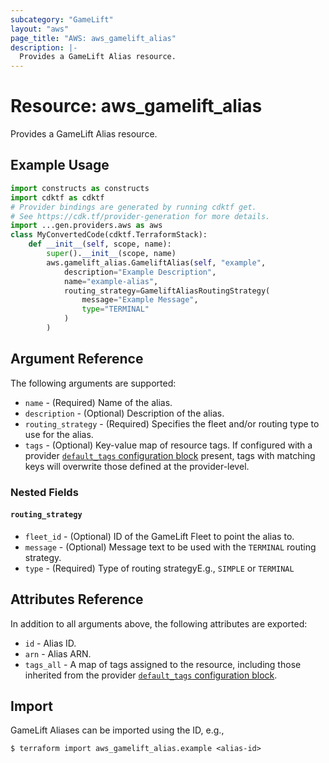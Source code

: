 ```yaml
---
subcategory: "GameLift"
layout: "aws"
page_title: "AWS: aws_gamelift_alias"
description: |-
  Provides a GameLift Alias resource.
---
```


# Resource: aws_gamelift_alias

Provides a GameLift Alias resource.

## Example Usage

```python
import constructs as constructs
import cdktf as cdktf
# Provider bindings are generated by running cdktf get.
# See https://cdk.tf/provider-generation for more details.
import ...gen.providers.aws as aws
class MyConvertedCode(cdktf.TerraformStack):
    def __init__(self, scope, name):
        super().__init__(scope, name)
        aws.gamelift_alias.GameliftAlias(self, "example",
            description="Example Description",
            name="example-alias",
            routing_strategy=GameliftAliasRoutingStrategy(
                message="Example Message",
                type="TERMINAL"
            )
        )
```

## Argument Reference

The following arguments are supported:

* `name` - (Required) Name of the alias.
* `description` - (Optional) Description of the alias.
* `routing_strategy` - (Required) Specifies the fleet and/or routing type to use for the alias.
* `tags` - (Optional) Key-value map of resource tags. If configured with a provider [`default_tags` configuration block](https://registry.terraform.io/providers/hashicorp/aws/latest/docs#default_tags-configuration-block) present, tags with matching keys will overwrite those defined at the provider-level.

### Nested Fields

#### `routing_strategy`

* `fleet_id` - (Optional) ID of the GameLift Fleet to point the alias to.
* `message` - (Optional) Message text to be used with the `TERMINAL` routing strategy.
* `type` - (Required) Type of routing strategyE.g., `SIMPLE` or `TERMINAL`

## Attributes Reference

In addition to all arguments above, the following attributes are exported:

* `id` - Alias ID.
* `arn` - Alias ARN.
* `tags_all` - A map of tags assigned to the resource, including those inherited from the provider [`default_tags` configuration block](https://registry.terraform.io/providers/hashicorp/aws/latest/docs#default_tags-configuration-block).

## Import

GameLift Aliases can be imported using the ID, e.g.,

```
$ terraform import aws_gamelift_alias.example <alias-id>
```

<!-- cache-key: cdktf-0.17.0-pre.15 input-c9e317634d056412264d37623a3f32d33ff099fc66f012a3cd61ce4a73472765 -->